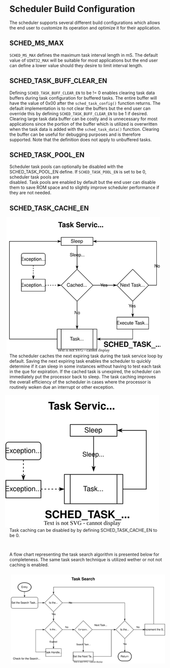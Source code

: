
# Scheduler Build Configuration


The scheduler supports several different build configurations which allows the 
end user to customize its operation and optimize it for their application.

## SCHED_MS_MAX

 `SCHED_MS_MAX` defines the maximum task interval length in mS.  The default 
 value of `UINT32_MAX` will be suitable for most applications but the end user 
 can define a lower value should they desire to limit interval length. 
 
## SCHED_TASK_BUFF_CLEAR_EN

Defining `SCHED_TASK_BUFF_CLEAR_EN` to be != 0 enables clearing task data buffers 
during task configuration for buffered tasks.  The entire buffer will have the 
value of 0x00 after the `sched_task_config()` function returns.  The default 
implementation is to not clear the buffers but the end user can override this 
by defining `SCHED_TASK_BUFF_CLEAR_EN` to be 1 if desired.  Clearing large 
task data buffer can be costly and is unnecessary for most applications 
since the portion of the buffer which is utilized is overwritten when the task 
data is added with the `sched_task_data()` function.  Clearing the buffer can 
be useful for debugging purposes and is therefore supported.  Note that the
definition does not apply to unbuffered tasks.

## SCHED_TASK_POOL_EN

Scheduler task pools can optionally be disabled with the SCHED_TASK_POOL_EN
define.  If `SCHED_TASK_POOL_EN` is set to be 0, scheduler task pools are  
disabled.   Task pools are enabled by default but the end user can disable them 
to save ROM space and to slightly improve scheduler performance  if they are 
not needed.

## SCHED_TASK_CACHE_EN

<img src="./img/task_loop_cache.svg" align="right" hspace="10" vspace="0" alt="Task Service Loop"> 
The scheduler caches the next expiring task during the task service loop by default.
Saving the next expiring task enables the scheduler to quickly determine if it
can sleep in some instances without having to test each task in the que for expiration.  If the
cached task is unexpired, the scheduler can immediately put the processor back 
to sleep.  The task caching improves the overall efficiency of the scheduler 
in cases where the processor is routinely woken due an interrupt or 
other exception.  
<br>
<br clear="right"/>

<img src="./img/task_loop_no_cache.svg" align="right" hspace="15" vspace="0" alt="Task Service Loop with Caching Disabled"> 

Task caching can be disabled by by defining SCHED_TASK_CACHE_EN to be 0.  

<br clear="right"/>

A flow chart representing the task search algorithm is presented below for completeness.  The same task search technique is utilized wether or not not caching is enabled.
<center>
<img src="./img/task_search.svg" align="center" hspace="5" vspace="10" alt="Task Search"> 
</center>